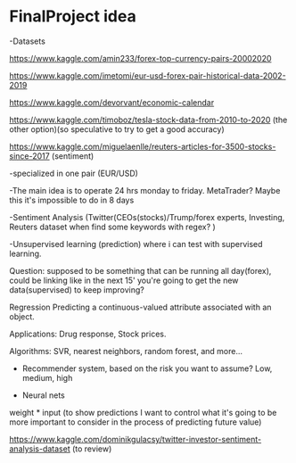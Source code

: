 # FinalProject idea


-Datasets

https://www.kaggle.com/amin233/forex-top-currency-pairs-20002020

https://www.kaggle.com/imetomi/eur-usd-forex-pair-historical-data-2002-2019

https://www.kaggle.com/devorvant/economic-calendar

https://www.kaggle.com/timoboz/tesla-stock-data-from-2010-to-2020   (the other option)(so speculative to try to get a good accuracy)

https://www.kaggle.com/miguelaenlle/reuters-articles-for-3500-stocks-since-2017 (sentiment)


-specialized in one pair (EUR/USD)


-The main idea is to operate 24 hrs monday to friday. MetaTrader? Maybe this it's impossible to do in 8 days


-Sentiment Analysis (Twitter(CEOs(stocks)/Trump/forex experts, Investing, Reuters dataset when find some keywords with regex? )


-Unsupervised learning (prediction) where i can test with supervised learning. 


Question: supposed to be something that can be running all day(forex), could be linking like in the next 15' you're going to get the new data(supervised) to keep improving?


Regression
Predicting a continuous-valued attribute associated with an object.

Applications: Drug response, Stock prices.


Algorithms: SVR, nearest neighbors, random forest, and more...

- Recommender system, based on the risk you want to assume? Low, medium, high

- Neural nets

weight * input (to show predictions I want to control what it's going to be more important to consider in the process of predicting future value)


https://www.kaggle.com/dominikgulacsy/twitter-investor-sentiment-analysis-dataset  (to review)
